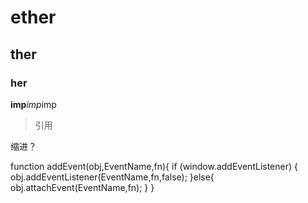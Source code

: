 # ether
## ther
### her
**imp***imp*imp

>引用

缩进？

function addEvent(obj,EventName,fn){
			if (window.addEventListener) {
				obj.addEventListener(EventName,fn,false);
			}else{
				obj.attachEvent(EventName,fn);
			}
}
